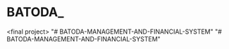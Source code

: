 # BATODA_
&lt;final project>
"# BATODA-MANAGEMENT-AND-FINANCIAL-SYSTEM" 
"# BATODA-MANAGEMENT-AND-FINANCIAL-SYSTEM" 

